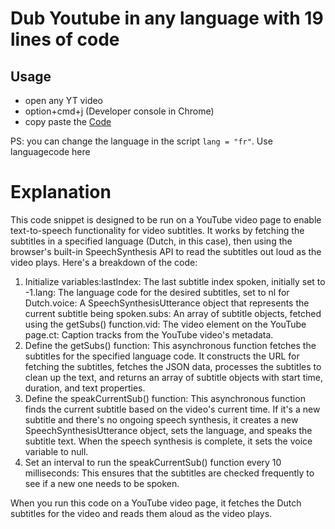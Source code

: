 # Dub Youtube in any language with 19 lines of code
## Usage

- open any YT video
- option+cmd+j  (Developer console in Chrome)
- copy paste the [Code](dubbify.js)

PS: you can change the language in the script `lang = "fr"`. Use languagecode here

# Explanation

  This code snippet is designed to be run on a YouTube video page to enable text-to-speech functionality for video subtitles. It works by fetching the subtitles in a specified language (Dutch, in this case), then using the browser's built-in SpeechSynthesis API to read the subtitles out loud as the video plays. Here's a breakdown of the code:

  1. Initialize variables:lastIndex: The last subtitle index spoken, initially set to -1.lang: The language code for the desired subtitles, set to nl for Dutch.voice: A SpeechSynthesisUtterance object that represents the current subtitle being spoken.subs: An array of subtitle objects, fetched using the getSubs() function.vid: The video element on the YouTube page.ct: Caption tracks from the YouTube video's metadata.
  2. Define the getSubs() function:
  This asynchronous function fetches the subtitles for the specified language code. It constructs the URL for fetching the subtitles, fetches the JSON data, processes the subtitles to clean up the text, and returns an array of subtitle objects with start time, duration, and text properties.
  3. Define the speakCurrentSub() function:
  This asynchronous function finds the current subtitle based on the video's current time. If it's a new subtitle and there's no ongoing speech synthesis, it creates a new SpeechSynthesisUtterance object, sets the language, and speaks the subtitle text. When the speech synthesis is complete, it sets the voice variable to null.
  4. Set an interval to run the speakCurrentSub() function every 10 milliseconds:
  This ensures that the subtitles are checked frequently to see if a new one needs to be spoken.

  When you run this code on a YouTube video page, it fetches the Dutch subtitles for the video and reads them aloud as the video plays.

